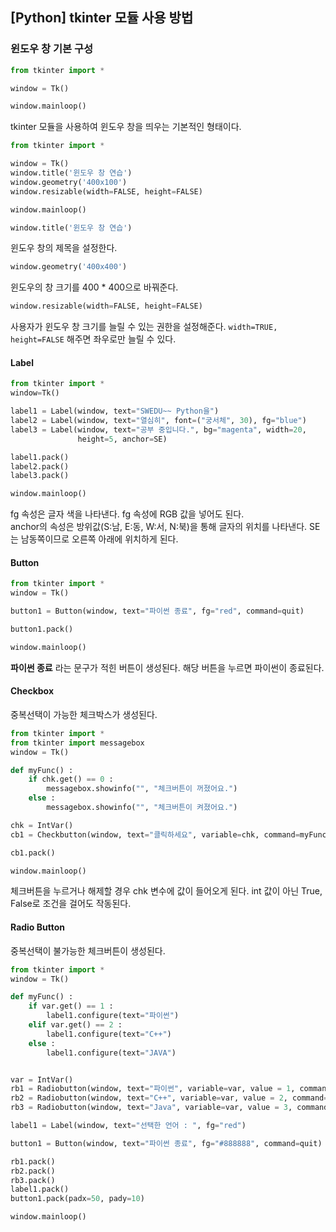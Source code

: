 ## [Python] tkinter 모듈 사용 방법
### 윈도우 창 기본 구성
``` python
from tkinter import *

window = Tk()

window.mainloop()
```

tkinter 모듈을 사용하여 윈도우 창을 띄우는 기본적인 형태이다.

``` python
from tkinter import *

window = Tk()
window.title('윈도우 창 연습')
window.geometry('400x100')
window.resizable(width=FALSE, height=FALSE)

window.mainloop()
```
``` python
window.title('윈도우 창 연습') 
```
윈도우 창의 제목을 설정한다.
``` python
window.geometry('400x400')
``` 
윈도우의 창 크기를 400 * 400으로 바꿔준다.
``` python
window.resizable(width=FALSE, height=FALSE)
```
사용자가 윈도우 창 크기를 늘릴 수 있는 권한을 설정해준다. `width=TRUE, height=FALSE` 해주면 좌우로만 늘릴 수 있다.

#### Label
``` python
from tkinter import *
window=Tk()

label1 = Label(window, text="SWEDU~~ Python을")
label2 = Label(window, text="열심히", font=("궁서체", 30), fg="blue")
label3 = Label(window, text="공부 중입니다.", bg="magenta", width=20,
               height=5, anchor=SE)

label1.pack()
label2.pack()
label3.pack()

window.mainloop()
```
fg 속성은 글자 색을 나타낸다.
fg 속성에 RGB 값을 넣어도 된다.  
anchor의 속성은 방위값(S:남, E:동, W:서, N:북)을 통해 글자의 위치를 나타낸다. SE는 남동쪽이므로 오른쪽 아래에 위치하게 된다.

#### Button
``` python
from tkinter import *
window = Tk()

button1 = Button(window, text="파이썬 종료", fg="red", command=quit)

button1.pack()

window.mainloop()
```
**파이썬 종료** 라는 문구가 적힌 버튼이 생성된다. 해당 버튼을 누르면 파이썬이 종료된다.

#### Checkbox
중복선택이 가능한 체크박스가 생성된다.
``` python
from tkinter import *
from tkinter import messagebox
window = Tk()

def myFunc() :
    if chk.get() == 0 :
        messagebox.showinfo("", "체크버튼이 꺼졌어요.")
    else :
        messagebox.showinfo("", "체크버튼이 켜졌어요.")

chk = IntVar()
cb1 = Checkbutton(window, text="클릭하세요", variable=chk, command=myFunc)

cb1.pack()

window.mainloop()
```
체크버튼을 누르거나 해제할 경우 chk 변수에 값이 들어오게 된다. int 값이 아닌 True, False로 조건을 걸어도 작동된다.

#### Radio Button
중복선택이 불가능한 체크버튼이 생성된다.
``` python
from tkinter import *
window = Tk()

def myFunc() :
    if var.get() == 1 :
        label1.configure(text="파이썬")
    elif var.get() == 2 :
        label1.configure(text="C++")
    else :
        label1.configure(text="JAVA")


var = IntVar()
rb1 = Radiobutton(window, text="파이썬", variable=var, value = 1, command=myFunc)
rb2 = Radiobutton(window, text="C++", variable=var, value = 2, command=myFunc)
rb3 = Radiobutton(window, text="Java", variable=var, value = 3, command=myFunc)

label1 = Label(window, text="선택한 언어 : ", fg="red")

button1 = Button(window, text="파이썬 종료", fg="#888888", command=quit)

rb1.pack()
rb2.pack()
rb3.pack()
label1.pack()
button1.pack(padx=50, pady=10)

window.mainloop()
```